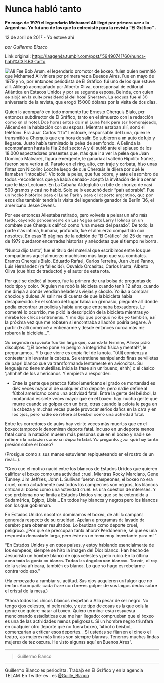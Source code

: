 # Nunca habló tanto

**En mayo de 1979  el legendario Mohamed Ali llegó por primera vez a la Argentina. Yo fui uno de los que lo entrevisté para la revista “El Gráfico”   .**

12 de abril de 2017 - Yo estuve ahí

_por Guillermo Blanco_

Link original: https://laagenda.tumblr.com/post/159490741760/nunca-habl%C3%B3-tanto

![Ali](https://64.media.tumblr.com/7c09da91e6e3e7bdf5f6981c117b2fa8/tumblr_inline_pk0l72S1VX1t6q87u_500.jpg)
Fue Bob Arum, el legendario
promotor de boxeo, fuien quien permitió que Mohamed Ali viniera por
primera vez a Buenos Aires. Fue en mayo de 1979 y yo, por entonces
periodista de El Gráfico, fui uno de los que estuve allí. Alillegó
acompañado por Alberto Oliva, corresponsal de editorial Atlántida
en Estados Unidos y por  su segunda esposa, Belinda, con quien se
alojó en la suite presidencial del hotel Sheraton. La excusa fue el
60 aniversario de la revista, que erogó 15.000 dólares por la
visita de dos días.


Quien lo acompañó en todo
momento fue Ernesto Cherquis Bialo, por entonces subdirector de El
Gráfico, tanto en el almuerzo con la redacción como en el hotel.
Dos horas antes de ir al Luna Park para ser homenajeado, Alicenó en
la habitación con su esposa. Mientras estaban allí, sonó el
teléfono. Era Juan Carlos “tito” Lectoure, responsable del Luna,
quien le transmitió a Cherquis que era hora de salir. Se subieron a
un auto de lujo y llegaron. Justo había terminado la pelea de
semifondo. A Belinda la acompañaron hasta la fila 2 del sector A y
él subió ante el aplauso de los 18.000 espectadores presentes que,
más que ir a ver la pelea que Juan Domingo Malvarez, figura
emergente, le ganaría al salteño Hipólito Núñez, fueron para
verlo a él. Parado en el ring, alto, con traje y corbata, hizo unas
fintas con Nicolino Locche luego de que Cherquis le dijera por qué
le llamaban “Intocable”. Vio toda la pelea, que fue pobre, y ante
el asombro de todos -recordemos que ya había cenado- aceptó la
invitación de ir a cenar que le hizo Lectoure. En La Cabaña
Alideglutió un bife de chorizo de casi 500 gramos y casi no habló.
Solo se lo escuchó decir “país adorable”. Fue un hecho
histórico para el Luna Park y para el deporte argentino, que por
esos días también tendría la visita del legendario ganador de
Berlín ´36, el americano Jesse Owens.


Por ese entonces Aliestaba
retirado, pero volvería a pelear un año más tarde, cayendo
penosamente en Las Vegas ante Larry Holmes en un combate que Cherquis
calificó como “una mueca del pasado”. De todo, la parte
más íntima, humana, profunda, fue el almuerzo compartido con
nosotros. En esas 18 páginas de la edición de “El Gráfico” del
25 de mayo de 1979 quedaron encerradas historias y anécdotas que el
tiempo no borra.


 “Nunca
 dijo tanto”, fue el título del material que escribimos entre los
 que compartimos aquel almuerzo muchísimo más largo que sus
 combates. Eramos Cherquis Bialo, Eduardo Rafael, Carlos Ferreira,
 Juan José Panno, Luis Hernández (ya fallecido), Osvaldo Orcasitas,
 Carlos Irusta, Alberto Oliva (que hizo de traductor) y el autor de
 esta nota.


 Por qué se dedicó al boxeo,
 fue la primera de una bolsa de preguntas de todo tipo y color.
 “Alguien me robó la bicicleta cuando tenía 12 años, cuando me
 dirigía a donde vendían heladeras viejas y choclo. Yo iba a
 comprar choclos y dulces. Al salir me di cuenta de que la bicicleta
 había desaparecido. En el sótano del lugar había un gimnasio,
 pregunté allí dónde podía encontrar un policía y había uno que
 entrenaba boxeadores. Le comenté lo ocurrido, me pidió la
 descripción de la bicicleta mientras yo miraba los chicos
 entrenarse. Y me dijo que por qué no iba yo también, así la
 próxima vez que me robasen si encontraba al ladrón podría
 pegarle. A partir de allí comencé a entrenarme y desde entonces
 nunca más me robaron la bicicleta…”.


 Su segunda respuesta fue tan
 larga que, cuando la terminó, Alinos pidió disculpas. “¿El
 boxeo pone en peligro la integridad física y mental?”, le
 preguntamos.. Y lo que viene es copia fiel de la nota. “(Alí)
 comienza a contestar sin levantar la cabeza. Se entretiene
 manipulando finas servilletas de papel blanco que va transformando
 lentamente en avioncitos. Su lenguaje no tiene muletillas. Inicia la
 frase sin un ‘bueno, ehhh’, o el cásico ‘¡ahhhh!’ de los
 americanos. Y empieza a responder:


 - Entre la gente que practica
 fútbol americano el grado de mortandad es diez veces mayor al de
 cualquier otro deporte, pero nadie define al fútbol americano como
 una actividad fatal. Entre la gente del béisbol, la mortandad es
 siete veces mayor que en el boxeo: hay mucha gente que muere cuando
 se golpea con un bate, otras cuando la pelota le pega en la cabeza y
 muchas veces puede provocar serios daños en la cara y en los ojos,
 pero nadie se refiere al béisbol como una actividad fatal.


 Entre los corredores de autos
 hay veinte veces más muertos que en el boxeo: tampoco lo denominan
 deporte fatal. Incluso en un deporte menos fatal como la natación
 mueren más personas que en el boxeo y nadie se refiere a la
 natación como un deporte fatal. Yo pregunto: ¿por qué hay tanta
 presión sobre el boxeo?


 (Prosigue como si sus manos
 estuvieran repiqueteando en el rostro de un rival…).


 “Creo
 que el motivo nació entre los blancos de Estados Unidos que quieren
 calificar el boxeo como una actividad cruel. Mientras Rocky
 Marciano, Gene Tunney, Jim Jeffries, John L. Sullivan fueron
 campeones, el boxeo no era cruel; como actualmente casi todos los
 campeones son negros, los blancos critican al boxeo como una
 actividad cruel. Es una cuestión de intereses. Y ese problema no se
 limita a Estados Unidos sino que se ha extendido a Sudamérica,
 Egipto, Libia… En todos hay blancos y negros pero los blancos son
 los que gobiernan.


 En Estados Unidos nosotros
 dominamos el  boxeo, de ahí la campaña generada respecto de
 su crueldad. Apelan a programas de lavado de cerebro para obtener
 resultados. Lo bautizan como deporte cruel, peligroso. ¿Por qué se
 preocupan tanto ahora? Perdónenme, sé que es una respuesta
 demasiado larga, pero éste es un tema muy importante para mí.”


 “En
 Estados Unidos y en otros países, y estoy hablando esencialmente de
 los europeos, siempre se hizo la imagen del Dios blanco. Han hecho
 de Jesucristo un hombre blanco de ojos celestes y pelo rubio. En la
 última cena toda la gente es blanca. Todos los ángeles son
 blancos. Tarzán, el rey de la selva africana, también es blanco.
 Lo que yo hago es rebelarme contra todo eso.”


 (Ha empezado a cambiar su
 actitud. Sus ojos adquieren un fulgor que no tenían. Acompaña cada
 frase con breves golpes de sus largos dedos sobre el cristal de la
 mesa.)


 “Ahora
 todos los chicos blancos respetan a Alia pesar de ser negro. No
 tengo ojos celestes, ni pelo rubio, y este tipo de cosas es la que
 odia la gente que quiere matar al boxeo. Quiero terminar esta
 respuesta mencionando estadísticas que me han llegado: comprueban
 que el boxeo es una de las actividades menos peligrosas. Si un
 hombre negro triunfara en cualquier otro deporte que no fuera boxeo,
 fútbol o béisbol, comenzarían a criticar esos deportes… Si
 ustedes se fijan en el cine o el teatro, las mujeres más lindas son
 siempre blancas. Tenemos muchas lindas mujeres de tez oscura. He
 visto algunas aquí en Buenos Aires”.



---

>Guillermo Blanco
-----------------

Guillermo Blanco es periodista. Trabajó en El Gráfico y en la agencia TELAM. En Twitter es . es [@Guille\_Blanco](https://twitter.com/Guille_Blanco?lang=es) 

